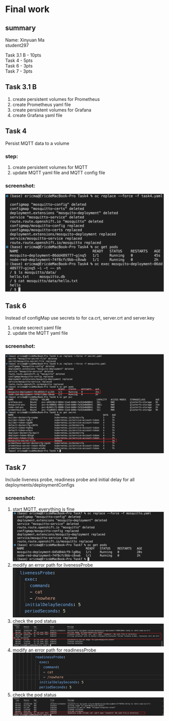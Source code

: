 # Final work
## summary
Name: Xinyuan Ma  
student297  

Task 3.1 B - 10pts  
Task 4 - 5pts  
Task 6 - 3pts  
Task 7 - 3pts  

## Task 3.1 B
1. create persistent volumes for Prometheus  
2. create Prometheus yaml file  
3. create persistent volumes for Grafana  
4. create Grafana yaml file  

## Task 4
Persist MQTT data to a volume
### step:
1. create persistent volumes for MQTT
2. update MQTT yaml file and MQTT config file
### screenshot:
![task4](pic/ft4.png)

## Task 6
Instead of configMap use secrets to for ca.crt, server.crt and server.key
1. create secrect yaml file
2. update the MQTT yaml file
### screenshot:
![task6](pic/ft6.png)

## Task 7
Include liveness probe, readiness probe and initial delay for all deployments/deploymentConfigs
### screenshot:
1. start MQTT, everything is fine
![task7_start](pic/ft7-1.png)
2. modify an error path for livenessProbe
![task7_error1](pic/error.png)
3. check the pod status
![task7_check1](pic/ft7-2.png)
4. modify an error path for readinessProbe
![task7_error2](pic/error2.png)
5. check the pod status
![task7_check2](pic/ft7-3.png)